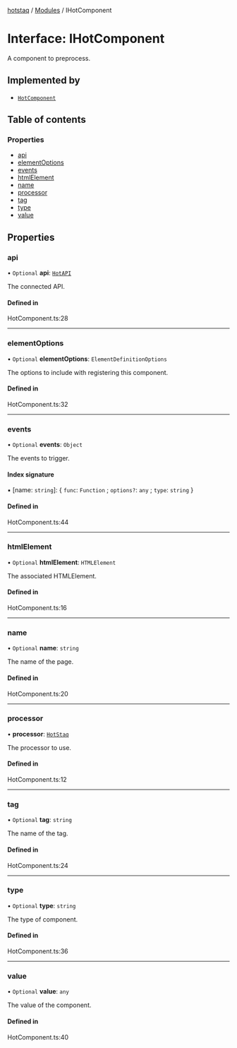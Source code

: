 [hotstaq](../README.md) / [Modules](../modules.md) / IHotComponent

# Interface: IHotComponent

A component to preprocess.

## Implemented by

- [`HotComponent`](../classes/HotComponent.md)

## Table of contents

### Properties

- [api](IHotComponent.md#api)
- [elementOptions](IHotComponent.md#elementoptions)
- [events](IHotComponent.md#events)
- [htmlElement](IHotComponent.md#htmlelement)
- [name](IHotComponent.md#name)
- [processor](IHotComponent.md#processor)
- [tag](IHotComponent.md#tag)
- [type](IHotComponent.md#type)
- [value](IHotComponent.md#value)

## Properties

### api

• `Optional` **api**: [`HotAPI`](../classes/HotAPI.md)

The connected API.

#### Defined in

HotComponent.ts:28

___

### elementOptions

• `Optional` **elementOptions**: `ElementDefinitionOptions`

The options to include with registering this component.

#### Defined in

HotComponent.ts:32

___

### events

• `Optional` **events**: `Object`

The events to trigger.

#### Index signature

▪ [name: `string`]: { `func`: `Function` ; `options?`: `any` ; `type`: `string`  }

#### Defined in

HotComponent.ts:44

___

### htmlElement

• `Optional` **htmlElement**: `HTMLElement`

The associated HTMLElement.

#### Defined in

HotComponent.ts:16

___

### name

• `Optional` **name**: `string`

The name of the page.

#### Defined in

HotComponent.ts:20

___

### processor

• **processor**: [`HotStaq`](../classes/HotStaq.md)

The processor to use.

#### Defined in

HotComponent.ts:12

___

### tag

• `Optional` **tag**: `string`

The name of the tag.

#### Defined in

HotComponent.ts:24

___

### type

• `Optional` **type**: `string`

The type of component.

#### Defined in

HotComponent.ts:36

___

### value

• `Optional` **value**: `any`

The value of the component.

#### Defined in

HotComponent.ts:40
